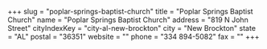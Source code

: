 +++
slug = "poplar-springs-baptist-church"
title = "Poplar Springs Baptist Church"
name = "Poplar Springs Baptist Church"
address = "819 N John Street"
cityIndexKey = "city-al-new-brockton"
city = "New Brockton"
state = "AL"
postal = "36351"
website = ""
phone = "334 894-5082"
fax = ""
+++
